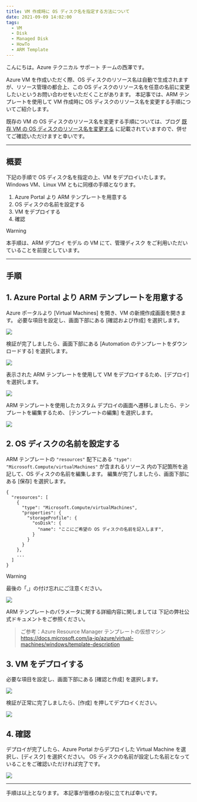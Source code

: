 ```yaml
---
title: VM 作成時に OS ディスク名を指定する方法について
date: 2021-09-09 14:02:00
tags:
  - VM
  - Disk
  - Managed Disk
  - HowTo
  - ARM Template
---
```


こんにちは。Azure テクニカル サポート チームの西澤です。

Azure VM を作成いただく際、OS ディスクのリソース名は自動で生成されますが、リソース管理の都合上、この OS ディスクのリソース名を任意の名前に変更したいというお問い合わせをいただくことがあります。
本記事では、ARM テンプレートを使用して VM 作成時に OS ディスクのリソース名を変更する手順についてご紹介します。

<!-- more -->

既存の VM の OS ディスクのリソース名を変更する手順については、ブログ [既存 VM の OS ディスクのリソース名を変更する](https://jpaztech.github.io/blog/vm/how-to-change-os-disk-name/) に記載されていますので、併せてご確認いただけますと幸いです。

---

## 概要
下記の手順で OS ディスク名を指定の上、VM をデプロイいたします。
Windows VM、Linux VM ともに同様の手順となります。

1. Azure Portal より ARM テンプレートを用意する
2. OS ディスクの名前を設定する
3. VM をデプロイする 
4. 確認

> [!WARNING]
> 本手順は、ARM デプロイ モデル の VM にて、管理ディスク をご利用いただいていることを前提としています。

---

## 手順
## 1. Azure Portal より ARM テンプレートを用意する
Azure ポータルより [Virtual Machines] を開き、VM の新規作成画面を開きます。
必要な項目を設定し、画面下部にある [確認および作成] を選択します。

![](./set-os-disk-name-using-arm-template/1.png)

検証が完了しましたら、画面下部にある [Automation のテンプレートをダウンロードする] を選択します。

![](./set-os-disk-name-using-arm-template/2.png)

 
表示された ARM テンプレートを使用して VM をデプロイするため、[デプロイ] を選択します。

![](./set-os-disk-name-using-arm-template/3.png)


ARM テンプレートを使用したカスタム デプロイの画面へ遷移しましたら、テンプレートを編集するため、
[テンプレートの編集] を選択します。

![](./set-os-disk-name-using-arm-template/4.png)


## 2. OS ディスクの名前を設定する
ARM テンプレートの `"resources"` 配下にある `"type": "Microsoft.Compute/virtualMachines"` が含まれるリソース
内の下記箇所を追記して、OS ディスクの名前を編集します。
編集が完了しましたら、画面下部にある [保存] を選択します。

```
{
  "resources": [
    {
      "type": "Microsoft.Compute/virtualMachines",
      "properties": {
        "storageProfile": {
          "osDisk": {
            "name": "ここにご希望の OS ディスクの名前を記入します",
          }
        }
      }
    },
    ...
  ]
}
```

> [!WARNING]
> 最後の「,」の付け忘れにご注意ください。

![](./set-os-disk-name-using-arm-template/5.png)

ARM テンプレートのパラメータに関する詳細内容に関しましては
下記の弊社公式ドキュメントをご参照ください。

> ご参考：Azure Resource Manager テンプレートの仮想マシン
> https://docs.microsoft.com/ja-jp/azure/virtual-machines/windows/template-description

## 3. VM をデプロイする 
必要な項目を設定し、画面下部にある  [確認と作成] を選択します。

![](./set-os-disk-name-using-arm-template/6.png)

検証が正常に完了しましたら、[作成] を押してデプロイください。

![](./set-os-disk-name-using-arm-template/7.png)

## 4. 確認
デプロイが完了したら、Azure Portal からデプロイした Virtual Machine を選択し、[ディスク] を選択ください。
OS ディスクの名前が設定した名前となっていることをご確認いただければ完了です。

![](./set-os-disk-name-using-arm-template/8.png)

---

手順は以上となります。
本記事が皆様のお役に立てれば幸いです。
